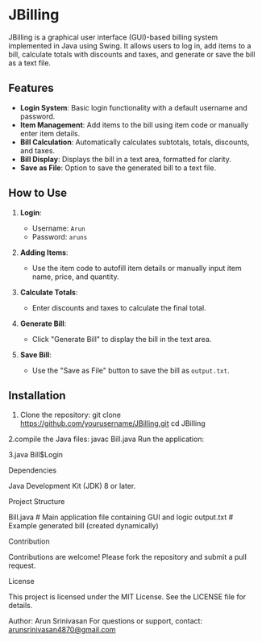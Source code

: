 # JBilling

JBilling is a graphical user interface (GUI)-based billing system implemented in Java using Swing. It allows users to log in, add items to a bill, calculate totals with discounts and taxes, and generate or save the bill as a text file.

## Features

- **Login System**: Basic login functionality with a default username and password.
- **Item Management**: Add items to the bill using item code or manually enter item details.
- **Bill Calculation**: Automatically calculates subtotals, totals, discounts, and taxes.
- **Bill Display**: Displays the bill in a text area, formatted for clarity.
- **Save as File**: Option to save the generated bill to a text file.

## How to Use

1. **Login**:
   - Username: `Arun`
   - Password: `aruns`

2. **Adding Items**:
   - Use the item code to autofill item details or manually input item name, price, and quantity.

3. **Calculate Totals**:
   - Enter discounts and taxes to calculate the final total.

4. **Generate Bill**:
   - Click "Generate Bill" to display the bill in the text area.

5. **Save Bill**:
   - Use the "Save as File" button to save the bill as `output.txt`.

## Installation

1. Clone the repository:
   git clone https://github.com/yourusername/JBilling.git
   cd JBilling

2.compile the Java files:
   javac Bill.java
Run the application:

3.java Bill$Login

Dependencies
  
  Java Development Kit (JDK) 8 or later.

Project Structure
  
  Bill.java      # Main application file containing GUI and logic
  output.txt     # Example generated bill (created dynamically)

Contribution
  
  Contributions are welcome! Please fork the repository and submit a pull request.

License
  
  This project is licensed under the MIT License. See the LICENSE file for details.

Author: Arun Srinivasan
 For questions or support, contact: arunsrinivasan4870@gmail.com

